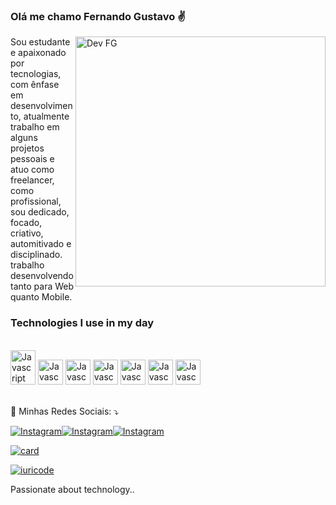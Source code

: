 ### Olá me chamo Fernando Gustavo ✌️

<img src="https://raw.githubusercontent.com/MicaelliMedeiros/micaellimedeiros/master/image/computer-illustration.png" min-width="400px" max-width="400px" width="400px" align="right" alt="Dev FG">

<p align="left"> 
 Sou estudante e apaixonado por tecnologias, com ênfase em desenvolvimento, atualmente trabalho em alguns projetos pessoais e atuo como freelancer,
 como profissional, sou dedicado, focado, criativo, automitivado e disciplinado.
 trabalho desenvolvendo tanto para Web quanto Mobile.
</p>

### Technologies I use in my day



<div styele="display: inline_block"><br/>
<img aling="center" alt="Javascript" src="https://i.ibb.co/dWMQsrK/javascript.png" width='40px' height='55px'>
<img aling="center" alt="Javascript" src="https://i.ibb.co/jrVxMzf/html.png" width='40px'>
<img aling="center" alt="Javascript" src="https://i.ibb.co/b1V84sN/css.png" width='40px'>
<img aling="center" alt="Javascript" src="https://i.ibb.co/Sw5xgbg/fire.png" width='40px'>
<img aling="center" alt="Javascript" src="https://i.ibb.co/5sGRxvv/node.png" width='40px'>
<img aling="center" alt="Javascript" src="https://i.ibb.co/g6M57S5/react.png" width='40px'>
<img aling="center" alt="Javascript" src="https://i.ibb.co/MPtrpNT/git.png" width='40px'>
</div><br/>

	

<p align="left">
  💌 Minhas Redes Sociais: ⤵️
</p>


[![Instagram](https://img.shields.io/badge/Instagram-E4405F?style=for-the-badge&logo=instagram&logoColor=white)](https://www.instagram.com/fernando.gust)[![Instagram](https://img.shields.io/badge/YouTube-FF0000?style=for-the-badge&logo=youtube&logoColor=white)](https://www.youtube.com/channel/UC9r3UVLvNcnYfjUjqlKjhrw)[![Instagram](https://img.shields.io/badge/LinkedIn-0077B5?style=for-the-badge&logo=linkedin&logoColor=white)](https://www.linkedin.com/in/fernando-gustavo-a46962221/)

[![card](https://github-readme-stats.vercel.app/api?username=DeveloperFG&theme=dark&show_icons=true)](https://github.com/iuricode/)

[![iuricode](https://github-readme-stats.vercel.app/api/top-langs/?username=DeveloperFG&hide=html&layout=compact=true&theme=dark)](https://github.com/DeveloperFG/)




Passionate about technology..
